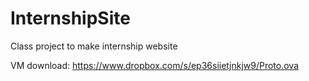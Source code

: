 InternshipSite
==============

Class project to make internship website


VM download: https://www.dropbox.com/s/ep36siietjnkjw9/Proto.ova
